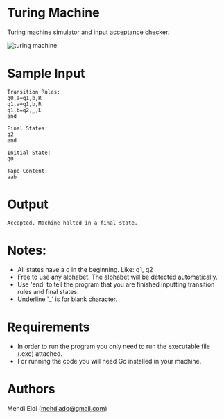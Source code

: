 # Turing Machine
Turing machine simulator and input acceptance checker.

![turing machine](https://www.sciencealert.com/images/2019-06/turing-machine.jpg)


# Sample Input
```
Transition Rules:
q0,a=q1,b,R
q1,a=q1,b,R
q1,b=q2,_,L
end

Final States:
q2
end

Initial State:
q0

Tape Content:
aab
```

# Output
```
Accepted, Machine halted in a final state.
```

# Notes:
* All states have a q in the beginning. Like: q1, q2
* Free to use any alphabet. The alphabet will be detected automatically.
* Use 'end' to tell the program that you are finished inputting transition rules and final states.
* Underline '_' is for blank character.

# Requirements 
* In order to run the program you only need to run the executable file (.exe) attached.
* For running the code you will need Go installed in your machine.

# Authors
Mehdi Eidi (mehdiadq@gmail.com)

